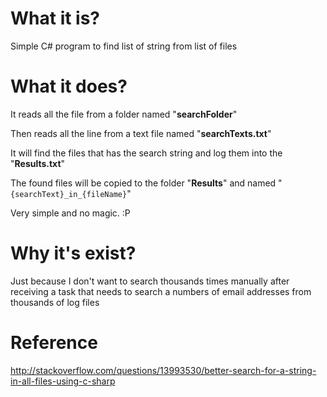 # What it is?
Simple C# program to find list of string from list of files

# What it does?
It reads all the file from a folder named "**searchFolder**"

Then reads all the line from a text file named "**searchTexts.txt**"

It will find the files that has the search string and log them into the "**Results.txt**"

The found files will be copied to the folder "**Results**" and named "`{searchText}_in_{fileName}`"




Very simple and no magic. :P

# Why it's exist?
Just because I don't want to search thousands times manually after receiving a task that needs to search a numbers of email addresses from thousands of log files

# Reference
http://stackoverflow.com/questions/13993530/better-search-for-a-string-in-all-files-using-c-sharp
